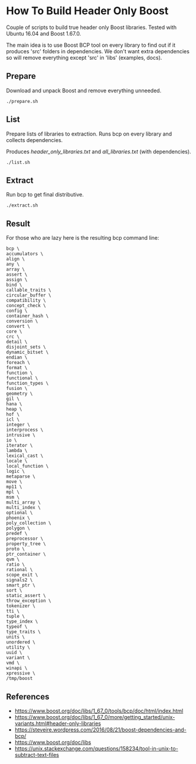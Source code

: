 How To Build Header Only Boost
=====

Couple of scripts to build true header only Boost libraries.
Tested with Ubuntu 16.04 and Boost 1.67.0.

The main idea is to use Boost BCP tool on every library to find out if it produces 'src' folders in dependencies.
We don't want extra dependencies so will remove everything except 'src' in 'libs' (examples, docs).

## Prepare 
Download and unpack Boost and remove everything unneeded.

```
./prepare.sh
```

## List
Prepare lists of libraries to extraction. Runs bcp on every library and collects dependencies.

Produces *header_only_libraries.txt* and *all_libraries.txt* (with dependencies).

```
./list.sh
```

## Extract
Run bcp to get final distributive.

```
./extract.sh
```

## Result
For those who are lazy here is the resulting bcp command line:

```
bcp \
accumulators \
align \
any \
array \
assert \
assign \
bind \
callable_traits \
circular_buffer \
compatibility \
concept_check \
config \
container_hash \
conversion \
convert \
core \
crc \
detail \
disjoint_sets \
dynamic_bitset \
endian \
foreach \
format \
function \
functional \
function_types \
fusion \
geometry \
gil \
hana \
heap \
hof \
icl \
integer \
interprocess \
intrusive \
io \
iterator \
lambda \
lexical_cast \
locale \
local_function \
logic \
metaparse \
move \
mp11 \
mpl \
msm \
multi_array \
multi_index \
optional \
phoenix \
poly_collection \
polygon \
predef \
preprocessor \
property_tree \
proto \
ptr_container \
qvm \
ratio \
rational \
scope_exit \
signals2 \
smart_ptr \
sort \
static_assert \
throw_exception \
tokenizer \
tti \
tuple \
type_index \
typeof \
type_traits \
units \
unordered \
utility \
uuid \
variant \
vmd \
winapi \
xpressive \
/tmp/boost
```

## References
* https://www.boost.org/doc/libs/1_67_0/tools/bcp/doc/html/index.html
* https://www.boost.org/doc/libs/1_67_0/more/getting_started/unix-variants.html#header-only-libraries
* https://steveire.wordpress.com/2016/08/21/boost-dependencies-and-bcp/
* https://www.boost.org/doc/libs
* https://unix.stackexchange.com/questions/158234/tool-in-unix-to-subtract-text-files

